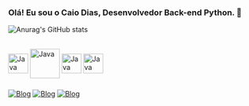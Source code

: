 ### Olá! Eu sou o Caio Dias, Desenvolvedor Back-end Python. 🐍
![Anurag's GitHub stats](https://github-readme-stats.vercel.app/api?username=devCaiodias&show_icons=true&theme=onedark)

<div style="display: inline_block"><br>
  <img align="center" alt="Java" height:"30" width="40" src="https://cdn.jsdelivr.net/gh/devicons/devicon@latest/icons/python/python-original-wordmark.svg"/>
  <img align="center" alt="Java" height:"30" width="60" src="https://cdn.jsdelivr.net/gh/devicons/devicon@latest/icons/mysql/mysql-original-wordmark.svg" />
  <img align="center" alt="Java" height:"30" width="40" src="https://cdn.jsdelivr.net/gh/devicons/devicon@latest/icons/django/django-plain.svg" />
  <img align="center" alt="Java" height:"30" width="40" <link rel="stylesheet" type='text/css' href="https://cdn.jsdelivr.net/gh/devicons/devicon@latest/devicon.min.css" />
          
          
          
</div>

###

[![Blog](https://img.shields.io/badge/Instagram-E4405F?style=for-the-badge&logo=instagram&logoColor=white)](https://www.instagram.com/protagonistaaaa/)
[![Blog](https://img.shields.io/badge/Twitter-1DA1F2?style=for-the-badge&logo=twitter&logoColor=white)](https://twitter.com/Protagonistaaaa)
[![Blog](https://img.shields.io/badge/LinkedIn-0077B5?style=for-the-badge&logo=linkedin&logoColor=white)](https://www.linkedin.com/in/caio-dias-martins-26739b251/)


